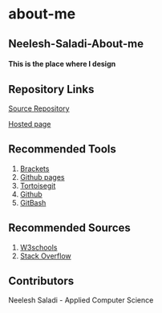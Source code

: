# about-me
## Neelesh-Saladi-About-me
#### This is the place where I design
## Repository Links
[Source Repository](https://github.com/neeleshsaladi/about-me/edit/master/README.md)

[Hosted page]()
## Recommended Tools
1. [Brackets](http://brackets.io/)
2. [Github pages](https://pages.github.com/)
3. [Tortoisegit](https://tortoisegit.org/)
4. [Github](https://github.com/)
5. [GitBash](https://git-scm.com/downloads)
## Recommended Sources
1. [W3schools](https://www.w3schools.com/)
2. [Stack Overflow](https://stackoverflow.com/)
## Contributors
Neelesh Saladi - Applied Computer Science
